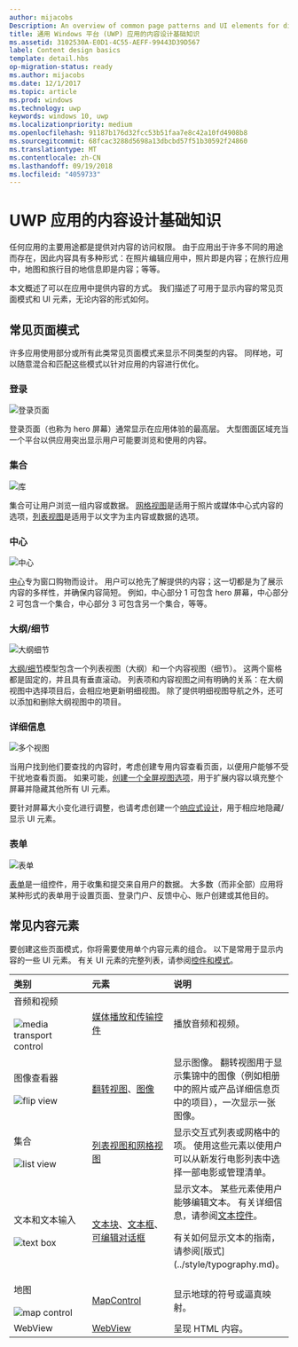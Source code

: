 ```yaml
---
author: mijacobs
Description: An overview of common page patterns and UI elements for displaying content in your UWP app.
title: 通用 Windows 平台 (UWP) 应用的内容设计基础知识
ms.assetid: 3102530A-E0D1-4C55-AEFF-99443D39D567
label: Content design basics
template: detail.hbs
op-migration-status: ready
ms.author: mijacobs
ms.date: 12/1/2017
ms.topic: article
ms.prod: windows
ms.technology: uwp
keywords: windows 10, uwp
ms.localizationpriority: medium
ms.openlocfilehash: 91187b176d32fcc53b51faa7e8c42a10fd4908b8
ms.sourcegitcommit: 68fcac3288d5698a13dbcbd57f51b30592f24860
ms.translationtype: MT
ms.contentlocale: zh-CN
ms.lasthandoff: 09/19/2018
ms.locfileid: "4059733"
---
```

# <a name="content-design-basics-for-uwp-apps"></a>UWP 应用的内容设计基础知识

任何应用的主要用途都是提供对内容的访问权限。 由于应用出于许多不同的用途而存在，因此内容具有多种形式：在照片编辑应用中，照片即是内容；在旅行应用中，地图和旅行目的地信息即是内容；等等。 

本文概述了可以在应用中提供内容的方式。 我们描述了可用于显示内容的常见页面模式和 UI 元素，无论内容的形式如何。

## <a name="common-page-patterns"></a>常见页面模式

许多应用使用部分或所有此类常见页面模式来显示不同类型的内容。 同样地，可以随意混合和匹配这些模式以针对应用的内容进行优化。

### <a name="landing"></a>登录

![登录页面](images/content-basics/hero-screen.png)

登录页面（也称为 hero 屏幕）通常显示在应用体验的最高层。 大型图面区域充当一个平台以供应用突出显示用户可能要浏览和使用的内容。

### <a name="collections"></a>集合

![库](images/content-basics/gridview.png)

集合可让用户浏览一组内容或数据。 [网格视图](../controls-and-patterns/item-templates-gridview.md)是适用于照片或媒体中心式内容的选项，[列表视图](../controls-and-patterns/item-templates-listview.md)是适用于以文字为主内容或数据的选项。

### <a name="hub"></a>中心

![中心](images/content-basics/hub.png)

[中心](../controls-and-patterns/hub.md)专为窗口购物而设计。 用户可以抢先了解提供的内容；这一切都是为了展示内容的多样性，并确保内容简短。 例如，中心部分 1 可包含 hero 屏幕，中心部分 2 可包含一个集合，中心部分 3 可包含另一个集合，等等。

### <a name="masterdetail"></a>大纲/细节

![大纲细节](images/content-basics/master-detail.png)

[大纲/细节](../controls-and-patterns/master-details.md)模型包含一个列表视图（大纲）和一个内容视图（细节）。 这两个窗格都是固定的，并且具有垂直滚动。 列表项和内容视图之间有明确的关系：在大纲视图中选择项目后，会相应地更新明细视图。 除了提供明细视图导航之外，还可以添加和删除大纲视图中的项目。

### <a name="details"></a>详细信息

![多个视图](images/multi-view.png)

当用户找到他们要查找的内容时，考虑创建专用内容查看页面，以便用户能够不受干扰地查看页面。 如果可能，[创建一个全屏视图选项](../layout/show-multiple-views.md)，用于扩展内容以填充整个屏幕并隐藏其他所有 UI 元素。 

要针对屏幕大小变化进行调整，也请考虑创建一个[响应式设计](design-and-ui-intro.md)，用于相应地隐藏/显示 UI 元素。

### <a name="forms"></a>表单
![表单](images/content-basics/forms.png)

[表单](../controls-and-patterns/forms.md)是一组控件，用于收集和提交来自用户的数据。 大多数（而非全部）应用将某种形式的表单用于设置页面、登录门户、反馈中心、账户创建或其他目的。 

## <a name="common-content-elements"></a>常见内容元素

要创建这些页面模式，你将需要使用单个内容元素的组合。 以下是常用于显示内容的一些 UI 元素。 有关 UI 元素的完整列表，请参阅[控件和模式](../controls-and-patterns/index.md)。

<div class="mx-responsive-img">
<table>
<colgroup>
<col width="33%" />
<col width="33%" />
<col width="33%" />
</colgroup>
<thead>
<tr class="header">
<th align="left">类别</th>
<th align="left">元素</th>
<th align="left">说明</th>
</tr>
</thead>
<tbody>
<tr class="odd">
<td align="left">音频和视频<br/><br/>
    <img src="images/content-basics/media-transport.png" alt="media transport control" /></td>
<td align="left"><a href="../controls-and-patterns/media-playback.md">媒体播放和传输控件</a></td>
<td align="left">播放音频和视频。</td>
</tr>
<tr class="even">
<td align="left">图像查看器<br/><br/>
    <img src="images/content-basics/flipview.jpg" alt="flip view" /></td>
<td align="left"><a href="../controls-and-patterns/flipview.md">翻转视图</a>、<a href="../controls-and-patterns/images-imagebrushes.md">图像</a></td>
<td align="left">显示图像。 翻转视图用于显示集锦中的图像（例如相册中的照片或产品详细信息页中的项目），一次显示一张图像。</td>
</tr>
<tr class="odd">
<td align="left">集合 <br/><br/>
    <img src="images/content-basics/listview.png" alt="list view" /></td>
<td align="left"><a href="../controls-and-patterns/lists.md">列表视图和网格视图</a></td>
<td align="left">显示交互式列表或网格中的项。 使用这些元素以使用户可以从新发行电影列表中选择一部电影或管理清单。</td>
</tr>
<tr class="even">
<td align="left">文本和文本输入 <br/><br/>
    <img src="images/content-basics/textbox.png" alt="text box" /></td>
<td align="left"><p><a href="../controls-and-patterns/text-block.md">文本块</a>、<a href="../controls-and-patterns/text-box.md">文本框</a>、<a href="../controls-and-patterns/rich-edit-box.md">可编辑对话框</a></p>
</td>
<td align="left">显示文本。 某些元素使用户能够编辑文本。 有关详细信息，请参阅<a href="../controls-and-patterns/text-controls.md">文本控件</a>。
<p>有关如何显示文本的指南，请参阅[版式](../style/typography.md)。</p>
</td>
</tr>
<tr class="odd">
<td align="left">地图<br/><br/>
    <img src="images/content-basics/mapcontrol.png" alt="map control" /></td>
<td align="left"><a href="../../maps-and-location/display-maps.md">MapControl</a></td>
<td align="left">显示地球的符号或逼真映射。</td>
</tr>
<tr class="even">
<td align="left">WebView</td>
<td align="left"><a href="../controls-and-patterns/web-view.md">WebView</a></td>
<td align="left">呈现 HTML 内容。</td>
</tr>
</tbody>
</table>
</div>
